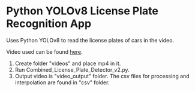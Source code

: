 # Python YOLOv8 License Plate Recognition App
 Uses Python YOLOv8 to read the license plates of cars in the video.

 Video used can be found [here](https://www.pexels.com/video/traffic-flow-in-the-highway-2103099/).

1. Create folder "videos" and place mp4 in it.
2. Run Combined_License_Plate_Detector_v2.py.
3. Output video is "video_output" folder. The csv files for processing and interpolation are found in "csv" folder.
